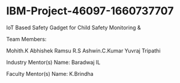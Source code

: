 # IBM-Project-46097-1660737707
IoT Based Safety Gadget for Child Safety Monitoring &amp; 

Team Members:

Mohith.K
Abhishek Ramsu R.S
Ashwin.C.Kumar
Yuvraj Tripathi

Industry Mentor(s) Name: Baradwaj IL

Faculty Mentor(s) Name: K.Brindha

